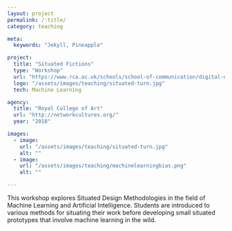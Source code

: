 ```yaml
---
layout: project
permalink: /:title/
category: teaching

meta:
  keywords: "Jekyll, Pineapple"

project:
  title: "Situated Fictions"
  type: "Workshop"
  url: "https://www.rca.ac.uk/schools/school-of-communication/digital-direction/ma-programme-description/"
  logo: "/assets/images/teaching/situated-turn.jpg"
  tech: Machine Learning

agency:
  title: "Royal College of Art"
  url: "http://networkcultures.org/"
  year: "2018"

images:
  - image:
    url: "/assets/images/teaching/situated-turn.jpg"
    alt: ""
  - image:
    url: "/assets/images/teaching/machinelearningbias.png"
    alt: ""

---
```

<p>This workshop explores Situated Design Methodologies in the field of Machine Learning and Artificial Intelligence. Students are introduced to various methods for situating their work before developing small situated prototypes that involve machine learning in the wild.</p>

